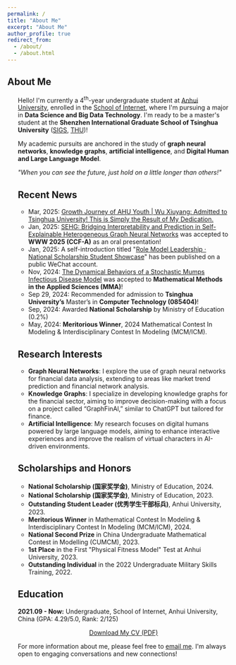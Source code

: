 ```yaml
---
permalink: /
title: "About Me"
excerpt: "About Me"
author_profile: true
redirect_from: 
  - /about/
  - /about.html
---
```


<head>
  <link href="https://fonts.googleapis.com/css2?family=Poppins:wght@300;400;600&display=swap" rel="stylesheet">
  <link rel="stylesheet" href="https://cdnjs.cloudflare.com/ajax/libs/font-awesome/6.0.0-beta3/css/all.min.css">
  <!-- 引入外部CSS文件 -->
  <link rel="stylesheet" href="_pages/styles.css">
</head>

<!-- 页面内容 -->
<div class="content">
  <h2><i class="fas fa-user" style="color: #00d2fc;"></i> About Me</h2> <!-- 浅蓝色 -->
  <ul>
  <p>Hello! I'm currently a 4<sup>th</sup>-year undergraduate student at <a href="https://www.ahu.edu.cn/" target="_blank">Anhui University</a>, enrolled in the <a href="https://si.ahu.edu.cn/" target="_blank">School of Internet</a>, where I'm pursuing a major in <strong>Data Science and Big Data Technology</strong>. I'm ready to be a master's student at the <strong>Shenzhen International Graduate School of Tsinghua University</strong> (<a href="https://www.sigs.tsinghua.edu.cn/" target="_blank">SIGS</a>, <a href="https://www.tsinghua.edu.cn/" target="_blank">THU</a>)!</p> 

  <p>My academic pursuits are anchored in the study of <strong>graph neural networks</strong>, <strong>knowledge graphs</strong>, <strong>artificial intelligence</strong>, and <strong>Digital Human and Large Language Model</strong>.</p>

  <p><em>"When you can see the future, just hold on a little longer than others!"</em></p>

  <h2><i class="fas fa-newspaper" style="color: #009efa;"></i> Recent News</h2> <!-- 深蓝色 -->
  <ul>
    <li class="news-item"><span>Mar, 2025:</span> <a href="https://mp.weixin.qq.com/s/LtoTrgz0sx7yWaeyQ612Mg" target="_blank">Growth Journey of AHU Youth | Wu Xiuyang: Admitted to Tsinghua University! This is Simply the Result of My Dedication.</a></li>
    <li class="news-item"><span>Jan, 2025:</span> <a href="https://openreview.net/pdf?id=gfqM0MyzLn" target="_blank">SEHG: Bridging Interpretability and Prediction in Self-Explainable Heterogeneous Graph Neural Networks</a> was accepted to <strong>WWW 2025 (CCF-A)</strong> as an oral presentation! </li>
    <li class="news-item"><span>Jan, 2025:</span> A self-introduction titled "<a href="https://mp.weixin.qq.com/s/KC52AzP-bgkbZzKUD91YVg" target="_blank">Role Model Leadership · National Scholarship Student Showcase</a>" has been published on a public WeChat account.</li>
    <li class="news-item"><span>Nov, 2024:</span> <a href="https://onlinelibrary.wiley.com/doi/abs/10.1002/mma.10660" target="_blank">The Dynamical Behaviors of a Stochastic Mumps Infectious Disease Model</a> was accepted to <strong>Mathematical Methods in the Applied Sciences (MMA)</strong>!</li>
    <li class="news-item"><span>Sep 29, 2024:</span> Recommended for admission to <strong>Tsinghua University’s</strong> Master’s in <strong>Computer Technology (085404)</strong>!</li>
    <li class="news-item"><span>Sep, 2024:</span> Awarded <strong>National Scholarship</strong> by Ministry of Education (0.2%)</li>
    <li class="news-item"><span>May, 2024:</span> <strong>Meritorious Winner</strong>, 2024 Mathematical Contest In Modeling & Interdisciplinary Contest In Modeling (MCM/ICM).</li>
  </ul>

  <h2><i class="fas fa-flask" style="color: #00c9a7;"></i> Research Interests</h2> <!-- 绿色 -->
  <ul>
    <li><strong>Graph Neural Networks</strong>: I explore the use of graph neural networks for financial data analysis, extending to areas like market trend prediction and financial network analysis.</li>
    <li><strong>Knowledge Graphs</strong>: I specialize in developing knowledge graphs for the financial sector, aiming to improve decision-making with a focus on a project called “GraphFinAl,” similar to ChatGPT but tailored for finance.</li>
    <li><strong>Artificial Intelligence</strong>: My research focuses on digital humans powered by large language models, aiming to enhance interactive experiences and improve the realism of virtual characters in AI-driven environments.</li>
  </ul>

  <h2><i class="fas fa-trophy" style="color: #ffbb33;"></i> Scholarships and Honors</h2> <!-- 金色 -->
  <ul>
    <li><strong>National Scholarship (国家奖学金)</strong>, Ministry of Education, 2024.</li>
    <li><strong>National Scholarship (国家奖学金)</strong>, Ministry of Education, 2023.</li>
    <li><strong>Outstanding Student Leader (优秀学生干部标兵)</strong>, Anhui University, 2023.</li>
    <li><strong>Meritorious Winner</strong> in Mathematical Contest In Modeling & Interdisciplinary Contest In Modeling (MCM/ICM), 2024.</li>
    <li><strong>National Second Prize</strong> in China Undergraduate Mathematical Contest in Modelling (CUMCM), 2023.</li>
    <li><strong>1st Place</strong> in the First "Physical Fitness Model" Test at Anhui University, 2023.</li>
    <li><strong>Outstanding Individual</strong> in the 2022 Undergraduate Military Skills Training, 2022.</li>
  </ul>
  
  <h2><i class="fas fa-graduation-cap" style="color: #ee005f;"></i> Education</h2> <!-- 红色 -->
  <p><strong>2021.09 - Now:</strong> Undergraduate, School of Internet, Anhui University, China (GPA: 4.29/5.0, Rank: 2/125)</p>
  <!-- 按钮居中 -->
  <div style="text-align: center;">
    <a href="/files/XiuyangWu's_CV.pdf" class="cv-btn">Download My CV (PDF)</a>
  </div>

  <div class="footer">
    <p>For more information about me, please feel free to <a href="mailto:your-email@example.com">email me</a>. I'm always open to engaging conversations and new connections!</p>
    <script type="text/javascript" id="clustrmaps" src="//clustrmaps.com/map_v2.js?d=iWZNlAh7-GBW2ofRciRtIPLAhdYW39-yf2XFem63TQU&cl=ffffff&w=a"></script>
  </div>
</div>
